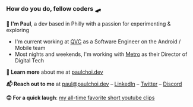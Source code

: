 ### How do you do, fellow coders 🛹

**👋 I'm Paul**, a dev based in Philly with a passion for experimenting & exploring

- I'm current working at [QVC](https://www.qvc.com/) as a Software Engineer on the Android / Mobile team
- Most nights and weekends, I'm working with [Metro](https://metrophilly.org/) as their Director of Digital Tech

**🌊 Learn more** about me at [paulchoi.dev](https://paulchoi.dev)

**📬 Reach out to me** at [paul@paulchoi.dev](mailto:paul@paulchoi.dev) – [LinkedIn](https://pchoi.me/li) – [Twitter](https://pchoi.me/tw) – [Discord](https://pchoi.me/chat)


**🙃 For a quick laugh**: [my all-time favorite short youtube clips](https://paulchoi.dev/qr4/)
